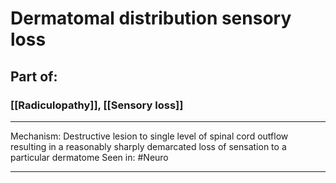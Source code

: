 # Dermatomal distribution sensory loss
## Part of:
### [[Radiculopathy]], [[Sensory loss]]

---
Mechanism: Destructive lesion to single level of spinal cord outflow resulting in a reasonably sharply demarcated loss of sensation to a particular dermatome
Seen in: #Neuro 

---
